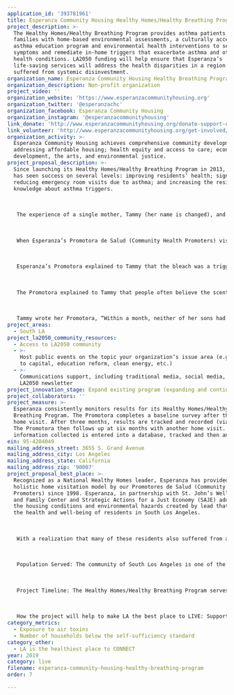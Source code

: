 ```yaml
---
application_id: '393781961'
title: Esperanza Community Housing Healthy Homes/Healthy Breathing Program
project_description: >-
  The Healthy Homes/Healthy Breathing Program provides asthma patients and their
  families with home-based environmental assessments, a culturally accessible
  asthma education program and environmental health interventions to self-manage
  symptoms and remediate in-home triggers that exacerbate asthma and other
  health conditions. LA2050 funding will help ensure that Esperanza’s
  life-saving services will address the health disparities in a region that has
  suffered from systemic disinvestment.
organization_name: Esperanza Community Housing Healthy Breathing Program
organization_description: Non-profit organization
project_video: ''
organization_website: 'https://www.esperanzacommunityhousing.org'
organization_twitter: '@esperanzachc'
organization_facebook: Esperanza Community Housing
organization_instagram: '@esperanzacommunityhousing'
link_donate: 'http://www.esperanzacommunityhousing.org/donate-support-us/'
link_volunteer: 'http://www.esperanzacommunityhousing.org/get-involved/volunteer-positions/'
organization_activity: >-
  Esperanza Community Housing achieves comprehensive community development by
  addressing affordable housing; health equity and access to care; economic
  development, the arts, and environmental justice.
project_proposal_description: >-
  Since launching its Healthy Homes/Healthy Breathing Program in 2013, Esperanza
  has seen success on several levels: improving residents’ health; significantly
  reducing emergency room visits due to asthma; and increasing the residents’
  knowledge about asthma triggers.
   
   
   
   The experience of a single mother, Tammy (her name is changed), and her two sons provides compelling evidence of the impact of Esperanza’s program. Two years ago, a community organization referred Tammy to Esperanza because of her sons’ asthma.
   
   
   
   When Esperanza’s Promotora de Salud (Community Health Promoters) visited Tammy’s home in South Los Angeles, she was struck by the strong scent of bleach. Tammy and her sons lived in an apartment that was infested with roaches and had a serious mold problem. In her effort to provide her sons with a clean environment, she vigorously cleaned the apartment with bleach daily.
   
   
   
   Esperanza’s Promotora explained to Tammy that the bleach was a trigger for asthma and likely exacerbating the severity of her sons’ asthma. The Promotora gave Tammy a cleaning bucket” with containers of oxygen peroxide and baking soda, a spray bottle, cleaning rags, gloves and a mask. Along with a recipe to make a safe cleaning.
   
   
   
   The Promotora explained to Tammy that people often believe the scent of bleach equates to a clean environment. The reality is that the scent of bleach often triggers asthma attacks. Unlike other programs, Healthy Homes/Healthy Breathing program not only educates people, but gives them the actual tools to implement immediate changes in their environment. In Tammy’s case, Esperanza also gave her with a vacuum with a HEPA filter vacuum. The combination eliminating bleach, using safer cleaning products and a vacuum had a dramatic impact on the health of Tammy’s sons. 
   
   
   
   Tammy wrote her Promotora, “Within a month, neither of her sons had a flair up of asthma! Now, more than a year later, my boys are healthy and are actively participating in football!”
project_areas:
  - South LA
project_la2050_community_resources:
  - Access to LA2050 community
  - >-
    Host public events on the topic your organization’s issue area (e.g. access
    to capital, education reform, clean energy, etc.) 
  - >-
    Communications support, including traditional media, social media, and
    LA2050 newsletter
project_innovation_stage: Expand existing program (expanding and continuing ongoing successful projects)
project_collaborators: ''
project_measure: >-
  Esperanza consistently monitors results for its Healthy Homes/Healthy
  Breathing Program. The Promotora completes a baseline survey after the initial
  home visit. After three months, results are tracked and recorded (via phone).
  The Promotora then follows up at six months with another home visit. All
  information collected is entered into a database, tracked and then analyzed.
ein: 95-4204049
mailing_address_street: 3655 S. Grand Avenue
mailing_address_city: Los Angeles
mailing_address_state: California
mailing_address_zip: '90007'
project_proposal_best_place: >-
  Recognized as a National Healthy Homes leader, Esperanza has provided a
  holistic home visitation model by our Promotores de Salud (Community Health
  Promoters) since 1998. Esperanza, in partnership with St. John’s Well Child
  and Family Center and Strategic Actions for a Just Economy (SAJE) addresses
  the housing conditions and environmental hazards created by lead that affect
  the health and well-being of residents in South Los Angeles.
   
   
   
   With a realization that many of these residents also suffered from asthma, in 2013, Esperanza launched its Healthy Breathing Program to help control severe asthma and reduce emergency department utilization in South LA. Today, our Healthy Homes and Healthy Breathing Programs have merged to provide a stronger, comprehensive approach to assist families through home-based environmental assessments, a culturally accessible asthma education program, and environmental health interventions to improve housing conditions affecting their overall health. 
   
   
   
   Population Served: The community of South Los Angeles is one of the densest and most economically disenfranchised areas in Los Angeles County. The majority of households earn below the federal poverty level of $25,100 for a family of four. The region is primarily Latino/Hispanic (67%) and Black/African-American (31%). Slum housing South Los Angeles is a major factor contributing to serious health issues. Historical discrimination has forced many communities of color into highly congested areas with lower outdoor air quality. The Black community is the population with the highest prevalence of asthma and the highest number of deaths related to asthma. Missed school and work days because of asthma, as well as frequent emergency department visits generate emotional and financial stress for families. 
   
   
   
   Project Timeline: The Healthy Homes/Healthy Breathing Program serves a minimum of 175 individuals per year. Program staff meet with patients at least four times over a 12-month period to conduct assessment, education, intervention, and evaluation.
   
   
   
   How the project will help to make LA the best place to LIVE: Supporting the ability to control indoor air quality is a way to empower families as they continue to advocate for their own health. Esperanza’s program is a proven approach to address the health disparities in a region that has suffered from persistent disinvestment. More than simple asthma education, Esperanza’s Healthy Homes/Healthy Breathing Program helps community members address this controllable chronic disease by improving indoor air quality. Esperanza’s Healthy Homes/Healthy Breathing Program will support families in creating sustainable changes to improve health outcomes by reducing environmental triggers by 75%; decreasing preventable emergency department use by both pediatric and adult patients with asthma by 65%, and decreasing missed school or work days by our participants by 50%.
category_metrics:
  - Exposure to air toxins
  - Number of households below the self-sufficiency standard
category_other:
  - LA is the healthiest place to CONNECT
year: 2019
category: live
filename: esperanza-community-housing-healthy-breathing-program
order: 7

---
```

